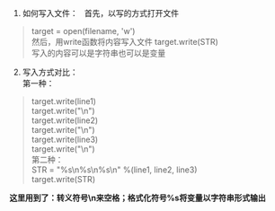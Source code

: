 1. 如何写入文件：  
首先，以写的方式打开文件  
>target = open(filename, 'w')  
然后，用write函数将内容写入文件 target.write(STR)  
写入的内容可以是字符串也可以是变量

2. 写入方式对比：  
第一种：
>target.write(line1)  
target.write("\n")  
target.write(line2)  
target.write("\n")  
target.write(line3)  
target.write("\n")  
第二种：  
>STR = "%s\n%s\n%s\n"  %(line1, line2, line3)  
target.write(STR) 

**这里用到了：转义符号\n来空格；格式化符号%s将变量以字符串形式输出**
